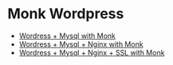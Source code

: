 # Monk Wordpress

- [Wordress + Mysql with Monk](wordpress-mysql/README.md)
- [Wordress + Mysql + Nginx with Monk](wordpress-mysql-nginx/README.md)
- [Wordress + Mysql + Nginx + SSL with Monk](wordpress-mysql-nginx-ssl/README.md)
